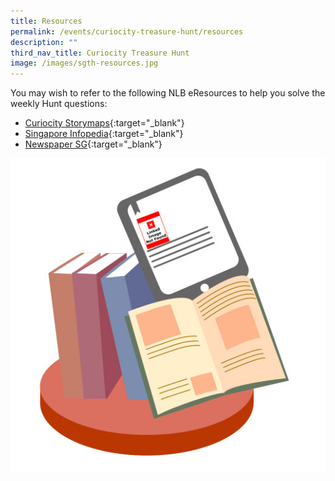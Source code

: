 ```yaml
---
title: Resources
permalink: /events/curiocity-treasure-hunt/resources
description: ""
third_nav_title: Curiocity Treasure Hunt
image: /images/sgth-resources.jpg
---
```

You may wish to refer to the following NLB eResources to help you solve the weekly Hunt questions: 

* [Curiocity Storymaps](https://curiocity.nlb.gov.sg/story-maps/explore){:target="_blank"} 
* [Singapore Infopedia](https://eresources.nlb.gov.sg/infopedia/){:target="_blank"} 
* [Newspaper SG](https://eresources.nlb.gov.sg/newspapers/){:target="_blank"}


<div>
<div class="row is-multiline">
    <div class="col is-half-desktop is-half-tablet">
<img src="/images/sgth-resources.jpg" alt="resources">
</div>
	<div class="col is-half-desktop is-half-tablet"></div>
</div>    
</div>